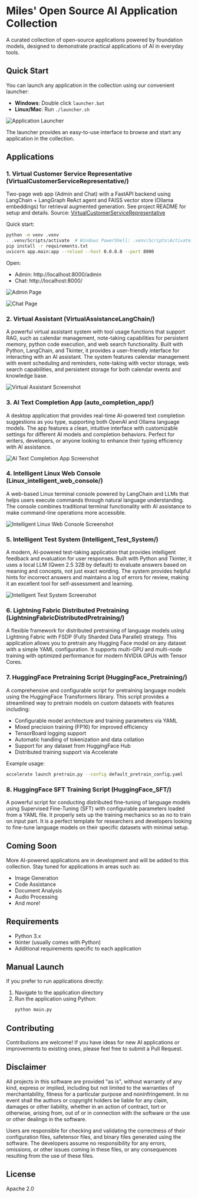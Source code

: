 # Miles' Open Source AI Application Collection

A curated collection of open-source applications powered by foundation models, designed to demonstrate practical applications of AI in everyday tools.

## Quick Start

You can launch any application in the collection using our convenient launcher:

- **Windows**: Double click `launcher.bat`
- **Linux/Mac**: Run `./launcher.sh`

![Application Launcher](launcher.png)

The launcher provides an easy-to-use interface to browse and start any application in the collection.

## Applications

### 1. Virtual Customer Service Representative (VirtualCustomerServiceRepresentative/)

Two-page web app (Admin and Chat) with a FastAPI backend using LangChain + LangGraph ReAct agent and FAISS vector store (Ollama embeddings) for retrieval augmented generation. See project README for setup and details. Source: [VirtualCustomerServiceRepresentative](https://github.com/MilesQLi/VirtualCustomerServiceRepresentative)

Quick start:
```bash
python -m venv .venv
. .venv/Scripts/activate  # Windows PowerShell: .venv\Scripts\Activate.ps1
pip install -r requirements.txt
uvicorn app.main:app --reload --host 0.0.0.0 --port 8000
```

Open:
- Admin: http://localhost:8000/admin
- Chat: http://localhost:8000/

![Admin Page](VirtualCustomerServiceRepresentative/assets/admin_page.png)


![Chat Page](VirtualCustomerServiceRepresentative/assets/chat_page.png)

### 2. Virtual Assistant (VirtualAssistanceLangChain/)

A powerful virtual assistant system with tool usage functions that support RAG, such as calendar management, note-taking capabilities for persistent memory, python code execution, and web search functionality. Built with Python, LangChain, and Tkinter, it provides a user-friendly interface for interacting with an AI assistant. The system features calendar management with event scheduling and reminders, note-taking with vector storage, web search capabilities, and persistent storage for both calendar events and knowledge base.

![Virtual Assistant Screenshot](VirtualAssistanceLangChain/screenshot.png)

### 3. AI Text Completion App (auto_completion_app/)

A desktop application that provides real-time AI-powered text completion suggestions as you type, supporting both OpenAI and Ollama language models. The app features a clean, intuitive interface with customizable settings for different AI models and completion behaviors. Perfect for writers, developers, or anyone looking to enhance their typing efficiency with AI assistance.

![AI Text Completion App Screenshot](auto_completion_app/screenshot.png)

### 4. Intelligent Linux Web Console (Linux_intelligent_web_console/)

A web-based Linux terminal console powered by LangChain and LLMs that helps users execute commands through natural language understanding. The console combines traditional terminal functionality with AI assistance to make command-line operations more accessible.

![Intelligent Linux Web Console Screenshot](Linux_intelligent_web_console/screenshot.png)

### 5. Intelligent Test System (Intelligent_Test_System/)

A modern, AI-powered test-taking application that provides intelligent feedback and evaluation for user responses. Built with Python and Tkinter, it uses a local LLM (Qwen 2.5 32B by default) to evaluate answers based on meaning and concepts, not just exact wording. The system provides helpful hints for incorrect answers and maintains a log of errors for review, making it an excellent tool for self-assessment and learning.

![Intelligent Test System Screenshot](Intelligent_Test_System/screenshot.png)

### 6. Lightning Fabric Distributed Pretraining (LightningFabricDistributedPretraining/)

A flexible framework for distributed pretraining of language models using Lightning Fabric with FSDP (Fully Sharded Data Parallel) strategy. This application allows you to pretrain any Hugging Face model on any dataset with a simple YAML configuration. It supports multi-GPU and multi-node training with optimized performance for modern NVIDIA GPUs with Tensor Cores.

### 7. HuggingFace Pretraining Script (HuggingFace_Pretraining/)

A comprehensive and configurable script for pretraining language models using the HuggingFace Transformers library. This script provides a streamlined way to pretrain models on custom datasets with features including:

- Configurable model architecture and training parameters via YAML
- Mixed precision training (FP16) for improved efficiency
- TensorBoard logging support
- Automatic handling of tokenization and data collation
- Support for any dataset from HuggingFace Hub
- Distributed training support via Accelerate

Example usage:
```bash
accelerate launch pretrain.py --config default_pretrain_config.yaml
```

### 8. HuggingFace SFT Training Script (HuggingFace_SFT/)

A powerful script for conducting distributed fine-tuning of language models using Supervised Fine-Tuning (SFT) with configurable parameters loaded from a YAML file.  It properly sets up the training mechanics so as no to train on input part. It is a perfect template for researchers and developers looking to fine-tune language models on their specific datasets with minimal setup.

## Coming Soon

More AI-powered applications are in development and will be added to this collection. Stay tuned for applications in areas such as:
- Image Generation
- Code Assistance
- Document Analysis
- Audio Processing
- And more!

## Requirements

- Python 3.x
- tkinter (usually comes with Python)
- Additional requirements specific to each application

## Manual Launch

If you prefer to run applications directly:

1. Navigate to the application directory
2. Run the application using Python:
   ```bash
   python main.py
   ```

## Contributing

Contributions are welcome! If you have ideas for new AI applications or improvements to existing ones, please feel free to submit a Pull Request.

## Disclaimer

All projects in this software are provided "as is", without warranty of any kind, express or implied, including but not limited to the warranties of merchantability, fitness for a particular purpose and noninfringement. In no event shall the authors or copyright holders be liable for any claim, damages or other liability, whether in an action of contract, tort or otherwise, arising from, out of or in connection with the software or the use or other dealings in the software.

Users are responsible for checking and validating the correctness of their configuration files, safetensor files, and binary files generated using the software. The developers assume no responsibility for any errors, omissions, or other issues coming in these files, or any consequences resulting from the use of these files.

## License

Apache 2.0